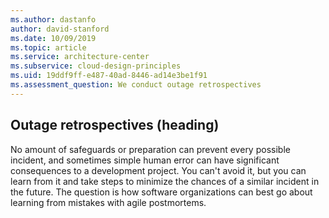 ```yaml
---
ms.author: dastanfo
author: david-stanford
ms.date: 10/09/2019
ms.topic: article
ms.service: architecture-center
ms.subservice: cloud-design-principles
ms.uid: 19ddf9ff-e487-40ad-8446-ad14e3be1f91
ms.assessment_question: We conduct outage retrospectives
---
```

## Outage retrospectives (heading)

<div class="alert is-warning"><p>No amount of safeguards or preparation can prevent every possible incident, and sometimes simple human error can have significant consequences to a development project. You can't avoid it, but you can learn from it and take steps to minimize the chances of a similar incident in the future. The question is how software organizations can best go about learning from mistakes with agile postmortems.</p></div>

